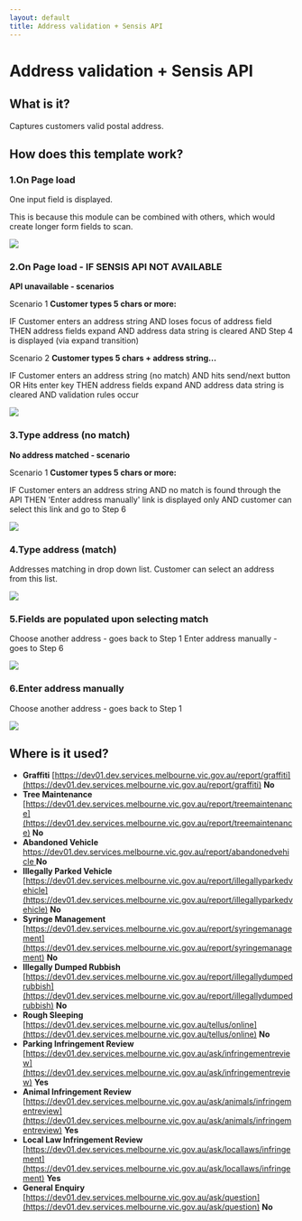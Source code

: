 ```yaml
---
layout: default
title: Address validation + Sensis API
---
```

# Address validation + Sensis API

## What is it?
Captures customers valid postal address.
## How does this template work?

### 1.On Page load

One input field is displayed.

This is because this module can be combined with others, which would create longer form fields to scan.

![](img/address_vali_sensis1.png)


### 2.On Page load - __IF SENSIS API NOT AVAILABLE__

__API unavailable - scenarios__

Scenario 1
__Customer types 5 chars or more:__

IF Customer enters an address string
AND loses focus of address field
THEN address fields expand
AND address data string is cleared
AND Step 4 is displayed (via expand transition)

Scenario 2
__Customer types 5 chars + address string...__

IF Customer enters an address string (no match)
AND hits send/next button
OR Hits enter key
THEN address fields expand
AND address data string is cleared
AND validation rules occur

![](img/address_vali_sensis2.png)


### 3.Type address (no match)

__No address matched - scenario__

Scenario 1
__Customer types 5 chars or more:__

IF Customer enters an address string
AND no match is found through the API
THEN 'Enter address manually' link is displayed only
AND customer can select this link and go to Step 6

![](img/address_vali_sensis2.png)


### 4.Type address (match)

Addresses matching in drop down list.
Customer can select an address from this list.

![](img/address_vali_sensis3.png)


### 5.Fields are populated upon selecting match

Choose another address - goes back to Step 1
Enter address manually - goes to Step 6

![](img/address_vali_sensis4.png)

### 6.Enter address manually

Choose another address - goes back to Step 1

![](img/address_vali_sensis5.png)


## Where is it used?

- __Graffiti__ [https://dev01.dev.services.melbourne.vic.gov.au/report/graffiti](https://dev01.dev.services.melbourne.vic.gov.au/report/graffiti)  __No__  
- __Tree Maintenance__ [https://dev01.dev.services.melbourne.vic.gov.au/report/treemaintenance](https://dev01.dev.services.melbourne.vic.gov.au/report/treemaintenance)  __No__
- __Abandoned Vehicle__ [https://dev01.dev.services.melbourne.vic.gov.au/report/abandonedvehicle ](https://dev01.dev.services.melbourne.vic.gov.au/report/abandonedvehicle )  __No__
- __Illegally Parked Vehicle__ [https://dev01.dev.services.melbourne.vic.gov.au/report/illegallyparkedvehicle](https://dev01.dev.services.melbourne.vic.gov.au/report/illegallyparkedvehicle)  __No__
- __Syringe Management__ [https://dev01.dev.services.melbourne.vic.gov.au/report/syringemanagement](https://dev01.dev.services.melbourne.vic.gov.au/report/syringemanagement)  __No__
- __Illegally Dumped Rubbish__ [https://dev01.dev.services.melbourne.vic.gov.au/report/illegallydumpedrubbish](https://dev01.dev.services.melbourne.vic.gov.au/report/illegallydumpedrubbish)  __No__
- __Rough Sleeping__ [https://dev01.dev.services.melbourne.vic.gov.au/tellus/online](https://dev01.dev.services.melbourne.vic.gov.au/tellus/online)  __No__
- __Parking Infringement Review__ [https://dev01.dev.services.melbourne.vic.gov.au/ask/infringementreview](https://dev01.dev.services.melbourne.vic.gov.au/ask/infringementreview)  __Yes__
- __Animal Infringement Review__ [https://dev01.dev.services.melbourne.vic.gov.au/ask/animals/infringementreview](https://dev01.dev.services.melbourne.vic.gov.au/ask/animals/infringementreview)  __Yes__
- __Local Law Infringement Review__ [https://dev01.dev.services.melbourne.vic.gov.au/ask/locallaws/infringement](https://dev01.dev.services.melbourne.vic.gov.au/ask/locallaws/infringement)  __Yes__
- __General Enquiry__ [https://dev01.dev.services.melbourne.vic.gov.au/ask/question](https://dev01.dev.services.melbourne.vic.gov.au/ask/question)  __No__



